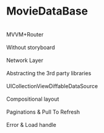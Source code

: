 # MovieDataBase
<br>MVVM+Router</br>
<br>Without storyboard</br>
<br>Network Layer</br>
<br>Abstracting the 3rd party libraries</br>
<br>UICollectionViewDiffableDataSource</br>
<br>Compositional layout</br>
<br>Paginations & Pull To Refresh</br>
<br>Error & Load handle</br>
